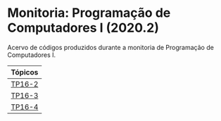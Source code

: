 # Monitoria: Programação de Computadores I (2020.2)
Acervo de códigos produzidos durante a monitoria de Programação de Computadores I.

| Tópicos |
|:---:|
| [TP16-2](./src/TP16-2.py) |
| [TP16-3](./src/TP16-3.py) |
| [TP16-4](./src/TP16-4.py) |

